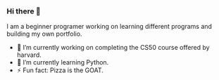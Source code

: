 ### Hi there 👋
I am a beginner programer working on learning different programs and building my own portfolio. 

- 🔭 I’m currently working on completing the CS50 course offered by harvard.
- 🌱 I’m currently learning Python.
- ⚡ Fun fact: Pizza is the GOAT.
<!--
**SevenB1/SevenB1** is a ✨ _special_ ✨ repository because its `README.md` (this file) appears on your GitHub profile.

Here are some ideas to get you started:

- 🔭 I’m currently working on ...
- 🌱 I’m currently learning ...
- 👯 I’m looking to collaborate on ...
- 🤔 I’m looking for help with ...
- 💬 Ask me about ...
- 📫 How to reach me: ...
- 😄 Pronouns: ...
- ⚡ Fun fact: ...
-->
